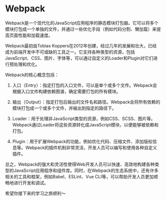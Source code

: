 # Webpack

Webpack是一个现代化的JavaScript应用程序的静态模块打包器。它可以将多个模块打包成一个单独的文件，并通过一些优化手段（例如代码分割、懒加载）来提高页面性能和加载速度。

Webpack最初由Tobias Koppers在2012年创建，经过几年的发展和壮大，已经成为前端开发中不可或缺的工具之一。它支持各种类型的资源，包括JavaScript、CSS、图片、字体等，可以通过自定义的Loader和Plugin对它们进行预处理和优化。

Webpack的核心概念包括：

1. 入口（Entry）：指定打包的入口文件，可以是单个或多个文件。Webpack会根据入口文件构建依赖图谱，确定需要打包的所有模块。

2. 输出（Output）：指定打包后输出的文件名和路径。Webpack会将所有依赖的模块打包成一个或多个文件，并输出到指定的路径下。

3. Loader：用于处理非JavaScript类型的资源，例如CSS、SCSS、图片等。Webpack通过Loader将这些资源转化成JavaScript模块，以便能够被依赖和打包。

4. Plugin：用于扩展Webpack的功能，例如优化代码、压缩文件、添加版权信息等。Webpack的插件机制非常灵活，开发人员可以编写和使用各种自定义插件。

总之，Webpack的强大和灵活性使得Web开发人员可以快速、高效地构建各种类型的JavaScript应用程序和组件库。同时，在Webpack的生态系统中，还有许多相关的工具和框架，例如Babel、ESLint、Vue CLI等，可以帮助开发人员更加顺畅地进行开发和调试。

希望你接下来的学习之旅顺利～
